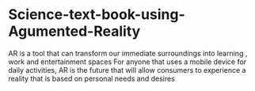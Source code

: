# Science-text-book-using-Agumented-Reality
AR is a tool that can transform our immediate surroundings into learning , work and entertainment spaces For anyone that uses a mobile device for daily activities, AR is the future that will allow consumers to experience a reality that is based on personal needs and desires
